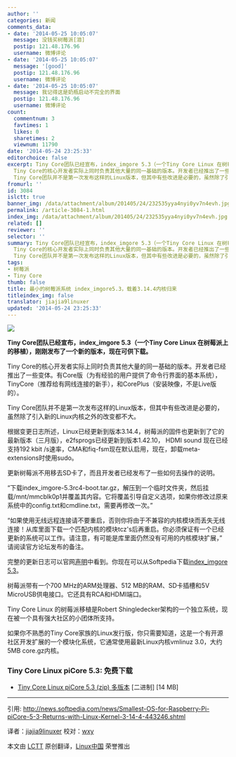 ```yaml
---
author: ''
categories: 新闻
comments_data:
- date: '2014-05-25 10:05:07'
  message: 没钱买树莓派[泪]
  postip: 121.48.176.96
  username: 微博评论
- date: '2014-05-25 10:05:07'
  message: '[good]'
  postip: 121.48.176.96
  username: 微博评论
- date: '2014-05-25 10:05:07'
  message: 我记得这是奶瓶启动不完全的界面
  postip: 121.48.176.96
  username: 微博评论
count:
  commentnum: 3
  favtimes: 1
  likes: 0
  sharetimes: 2
  viewnum: 11790
date: '2014-05-24 23:25:33'
editorchoice: false
excerpt: Tiny Core团队已经宣布，index_imgore 5.3（一个Tiny Core Linux 在树莓派上的移植），刚刚发布了一个新的版本，现在可供下载。
  Tiny Core的核心开发者实际上同时负责其他大量的同一基础的版本。开发者已经推出了一些变体。有Core版（为有经验的用户提供了命令行界面的基本系统），TinyCore（推荐给有网线连接的新手），和CorePlus（安装映像，不是Live版的）。
  Tiny Core团队并不是第一次发布这样的Linux版本，但其中有些改进是必要的，虽然除了引入新的Linux内核之外的改变都不大。 根据变更日志所述，Linux已经更新到版本3.14.4，树莓派的固
fromurl: ''
id: 3084
islctt: true
banner_img: /data/attachment/album/201405/24/232535yya4nyi0yv7n4evh.jpg
permalink: /article-3084-1.html
index_img: /data/attachment/album/201405/24/232535yya4nyi0yv7n4evh.jpg.thumb.jpg
related: []
reviewer: ''
selector: ''
summary: Tiny Core团队已经宣布，index_imgore 5.3（一个Tiny Core Linux 在树莓派上的移植），刚刚发布了一个新的版本，现在可供下载。
  Tiny Core的核心开发者实际上同时负责其他大量的同一基础的版本。开发者已经推出了一些变体。有Core版（为有经验的用户提供了命令行界面的基本系统），TinyCore（推荐给有网线连接的新手），和CorePlus（安装映像，不是Live版的）。
  Tiny Core团队并不是第一次发布这样的Linux版本，但其中有些改进是必要的，虽然除了引入新的Linux内核之外的改变都不大。 根据变更日志所述，Linux已经更新到版本3.14.4，树莓派的固
tags:
- 树莓派
- Tiny Core
thumb: false
title: 最小的树莓派系统 index_imgore5.3，载着3.14.4内核归来
titleindex_img: false
translator: jiajia9linuxer
updated: '2014-05-24 23:25:33'
---
```


![](/data/attachment/album/201405/24/232535yya4nyi0yv7n4evh.jpg)


**Tiny Core团队已经宣布，index_imgore 5.3（一个Tiny Core Linux 在树莓派上的移植），刚刚发布了一个新的版本，现在可供下载。** 


Tiny Core的核心开发者实际上同时负责其他大量的同一基础的版本。开发者已经推出了一些变体。有Core版（为有经验的用户提供了命令行界面的基本系统），TinyCore（推荐给有网线连接的新手），和CorePlus（安装映像，不是Live版的）。


Tiny Core团队并不是第一次发布这样的Linux版本，但其中有些改进是必要的，虽然除了引入新的Linux内核之外的改变都不大。


根据变更日志所述，Linux已经更新到版本3.14.4，树莓派的固件也更新到了它的最新版本（三月版），e2fsprogs已经更新到版本1.42.10， HDMI sound 现在已经支持192 kbit /s速率，CMA和fiq-fsm现在默认启用，现在，卸载meta-extensions时使用sudo。


更新树莓派不用移去SD卡了，而且开发者已经发布了一些如何去操作的说明。


“下载index_imgore-5.3rc4-boot.tar.gz，解压到一个临时文件夹，然后挂载/mnt/mmcblk0p1并覆盖其内容。它将覆盖引导自定义选项，如果你修改过原来系统中的config.txt和cmdline.txt，需要再修改一次。”


“如果使用无线远程连接请不要重启，否则你将由于不兼容的内核模块而丢失无线连接！从库里面下载一个匹配内核的模块tcz's后再重启。你必须保证有一个已经更新的系统可以工作。请注意，有可能是库里面仍然没有可用的内核模块扩展，” 请阅读官方论坛发布的备注。


完整的更新日志可以官网[声明](http://forum.tinycorelinux.net/index.php/toindex_img,17061.0.html)中看到。你现在可以从Softpedia下载[index_imgore 5.3](http://linux.softpedia.com/get/Linux-Distributions/Tiny-Core-Linux-piCore-103260.shtml)。


树莓派带有一个700 MHz的ARM处理器、512 MB的RAM、SD卡插槽和5V MicroUSB供电接口。它还具有RCA和HDMI端口。


Tiny Core Linux 的树莓派移植是Robert Shingledecker架构的一个独立系统，现在被一个具有强大社区的小团体所支持。


如果你不熟悉的Tiny Core家族的Linux发行版，你只需要知道，这是一个有开源社区开发扩展的一个模块化系统，它通常使用最新Linux内核vmlinuz 3.0，大约5MB core.gz内核。


### Tiny Core Linux piCore 5.3: 免费下载


* [Tiny Core Linux piCore 5.3 (zip) 多版本](http://tinycorelinux.net/5.x/armv6/releases/5.3/) [二进制] [14 MB]




---


引用: <http://news.softpedia.com/news/Smallest-OS-for-Raspberry-Pi-piCore-5-3-Returns-with-Linux-Kernel-3-14-4-443246.shtml>


译者：[jiajia9linuxer](https://github.com/jiajia9linuxer) 校对：[wxy](https://github.com/wxy)


本文由 [LCTT](https://github.com/LCTT/TranslateProject) 原创翻译，[Linux中国](http://linux.cn/) 荣誉推出
